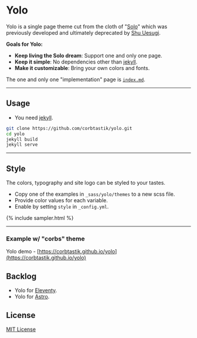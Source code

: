 # Yolo

Yolo is a single page theme cut from the cloth of "[Solo](http://chibicode.github.io/solo)" which was previously developed and ultimately deprecated by [Shu Uesugi](https://github.com/chibicode).

__Goals for Yolo:__

* __Keep living the Solo dream__: Support one and only one page.
* __Keep it simple__: No dependencies other than [jekyll](https://jekyllrb.com/).
* __Make it customizable__: Bring your own colors and fonts.

The one and only one "implementation" page is [`index.md`](/index.md).

---

## Usage

* You need [jekyll](https://jekyllrb.com/).

```bash
git clone https://github.com/corbtastik/yolo.git
cd yolo
jekyll build
jekyll serve
```

---

## Style

The colors, typography and site logo can be styled to your tastes.

* Copy one of the examples in `_sass/yolo/themes` to a new scss file.
* Provide color values for each variable.
* Enable by setting `style` in `_config.yml`.

{% include sampler.html %}

---

### Example w/ "corbs" theme

Yolo demo - [https://corbtastik.github.io/yolo](https://corbtastik.github.io/yolo)

## Backlog

* Yolo for [Eleventy](https://www.11ty.dev/).
* Yolo for [Astro](https://astro.build/).

## License

[MIT License](/LICENSE)
